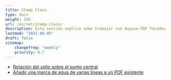 ```yaml
---
title: Stamp Class
type: docs
weight: 150
url: /es/net/stamp-class/
description: Esta sección explica cómo trabajar con Aspose.PDF Facades usando la clase Stamp.
lastmod: "2021-06-05"
draft: false
sitemap:
    changefreq: "weekly"
    priority: 0.7
---
```


- [Rotación del sello sobre el punto central](/pdf/es/net/rotating-stamp-about-the-center-point/)
- [Añadir una marca de agua de varias líneas a un PDF existente](/pdf/es/net/adding-multi-line-watermark-to-existing-pdf/)